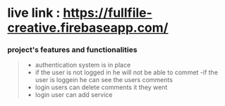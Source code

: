 # live link : https://fullfile-creative.firebaseapp.com/
### project's features and functionalities
> - authentication system is in place
> - if the user is not logged in he will not be able to commet
> -if the user is loggein he can see the users comments
> - login users can delete comments it they went
> - login user can add service
